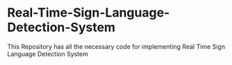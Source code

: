# Real-Time-Sign-Language-Detection-System
This Repository has all the necessary code for implementing Real Time Sign Language Detection System

